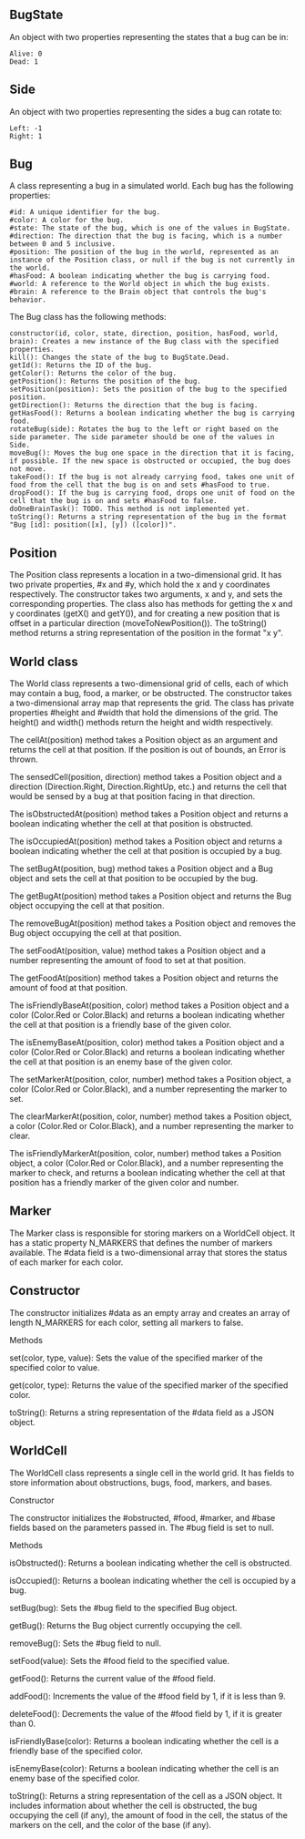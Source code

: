 ## BugState

An object with two properties representing the states that a bug can be in:

    Alive: 0
    Dead: 1

## Side

An object with two properties representing the sides a bug can rotate to:

    Left: -1
    Right: 1

## Bug

A class representing a bug in a simulated world. Each bug has the following properties:

    #id: A unique identifier for the bug.
    #color: A color for the bug.
    #state: The state of the bug, which is one of the values in BugState.
    #direction: The direction that the bug is facing, which is a number between 0 and 5 inclusive.
    #position: The position of the bug in the world, represented as an instance of the Position class, or null if the bug is not currently in the world.
    #hasFood: A boolean indicating whether the bug is carrying food.
    #world: A reference to the World object in which the bug exists.
    #brain: A reference to the Brain object that controls the bug's behavior.

The Bug class has the following methods:

    constructor(id, color, state, direction, position, hasFood, world, brain): Creates a new instance of the Bug class with the specified properties.
    kill(): Changes the state of the bug to BugState.Dead.
    getId(): Returns the ID of the bug.
    getColor(): Returns the color of the bug.
    getPosition(): Returns the position of the bug.
    setPosition(position): Sets the position of the bug to the specified position.
    getDirection(): Returns the direction that the bug is facing.
    getHasFood(): Returns a boolean indicating whether the bug is carrying food.
    rotateBug(side): Rotates the bug to the left or right based on the side parameter. The side parameter should be one of the values in Side.
    moveBug(): Moves the bug one space in the direction that it is facing, if possible. If the new space is obstructed or occupied, the bug does not move.
    takeFood(): If the bug is not already carrying food, takes one unit of food from the cell that the bug is on and sets #hasFood to true.
    dropFood(): If the bug is carrying food, drops one unit of food on the cell that the bug is on and sets #hasFood to false.
    doOneBrainTask(): TODO. This method is not implemented yet.
    toString(): Returns a string representation of the bug in the format "Bug [id]: position([x], [y]) ([color])".

## Position 

The Position class represents a location in a two-dimensional grid. It has two private properties, #x and #y, which hold the x and y coordinates respectively. The constructor takes two arguments, x and y, and sets the corresponding properties. The class also has methods for getting the x and y coordinates (getX() and getY()), and for creating a new position that is offset in a particular direction (moveToNewPosition()). The toString() method returns a string representation of the position in the format "x y".

## World class

The World class represents a two-dimensional grid of cells, each of which may contain a bug, food, a marker, or be obstructed. The constructor takes a two-dimensional array map that represents the grid. The class has private properties #height and #width that hold the dimensions of the grid. The height() and width() methods return the height and width respectively.

The cellAt(position) method takes a Position object as an argument and returns the cell at that position. If the position is out of bounds, an Error is thrown.

The sensedCell(position, direction) method takes a Position object and a direction (Direction.Right, Direction.RightUp, etc.) and returns the cell that would be sensed by a bug at that position facing in that direction.

The isObstructedAt(position) method takes a Position object and returns a boolean indicating whether the cell at that position is obstructed.

The isOccupiedAt(position) method takes a Position object and returns a boolean indicating whether the cell at that position is occupied by a bug.

The setBugAt(position, bug) method takes a Position object and a Bug object and sets the cell at that position to be occupied by the bug.

The getBugAt(position) method takes a Position object and returns the Bug object occupying the cell at that position.

The removeBugAt(position) method takes a Position object and removes the Bug object occupying the cell at that position.

The setFoodAt(position, value) method takes a Position object and a number representing the amount of food to set at that position.

The getFoodAt(position) method takes a Position object and returns the amount of food at that position.

The isFriendlyBaseAt(position, color) method takes a Position object and a color (Color.Red or Color.Black) and returns a boolean indicating whether the cell at that position is a friendly base of the given color.

The isEnemyBaseAt(position, color) method takes a Position object and a color (Color.Red or Color.Black) and returns a boolean indicating whether the cell at that position is an enemy base of the given color.

The setMarkerAt(position, color, number) method takes a Position object, a color (Color.Red or Color.Black), and a number representing the marker to set.

The clearMarkerAt(position, color, number) method takes a Position object, a color (Color.Red or Color.Black), and a number representing the marker to clear.

The isFriendlyMarkerAt(position, color, number) method takes a Position object, a color (Color.Red or Color.Black), and a number representing the marker to check, and returns a boolean indicating whether the cell at that position has a friendly marker of the given color and number.


## Marker

The Marker class is responsible for storing markers on a WorldCell object. It has a static property N_MARKERS that defines the number of markers available. The #data field is a two-dimensional array that stores the status of each marker for each color.

## Constructor

The constructor initializes #data as an empty array and creates an array of length N_MARKERS for each color, setting all markers to false.

Methods

set(color, type, value): Sets the value of the specified marker of the specified color to value.

get(color, type): Returns the value of the specified marker of the specified color.

toString(): Returns a string representation of the #data field as a JSON object.

## WorldCell

The WorldCell class represents a single cell in the world grid. It has fields to store information about obstructions, bugs, food, markers, and bases.

Constructor

The constructor initializes the #obstructed, #food, #marker, and #base fields based on the parameters passed in. The #bug field is set to null.

Methods

isObstructed(): Returns a boolean indicating whether the cell is obstructed.

isOccupied(): Returns a boolean indicating whether the cell is occupied by a bug.

setBug(bug): Sets the #bug field to the specified Bug object.

getBug(): Returns the Bug object currently occupying the cell.

removeBug(): Sets the #bug field to null.

setFood(value): Sets the #food field to the specified value.

getFood(): Returns the current value of the #food field.

addFood(): Increments the value of the #food field by 1, if it is less than 9.

deleteFood(): Decrements the value of the #food field by 1, if it is greater than 0.

isFriendlyBase(color): Returns a boolean indicating whether the cell is a friendly base of the specified color.

isEnemyBase(color): Returns a boolean indicating whether the cell is an enemy base of the specified color.

toString(): Returns a string representation of the cell as a JSON object. It includes information about whether the cell is obstructed, the bug occupying the cell (if any), the amount of food in the cell, the status of the markers on the cell, and the color of the base (if any).

